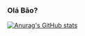 ### Olá Bão?
[![Anurag's GitHub stats](https://status-profile-git-main-joaomarcelopdfs-projects.vercel.app/api?username=JoaoMarcelopdf)](https://github.com/JoaoMarcelopdf)

<!--
**JoaoMarcelopdf/JoaoMarcelopdf** is a ✨ _special_ ✨ repository because its `README.md` (this file) appears on your GitHub profile.

Here are some ideas to get you started:

- 🔭 I’m currently working on ...
- 🌱 I’m currently learning ...
- 👯 I’m looking to collaborate on ...
- 🤔 I’m looking for help with ...
- 💬 Ask me about ...
- 📫 How to reach me: ...
- 😄 Pronouns: ...
- ⚡ Fun fact: ..--!>

